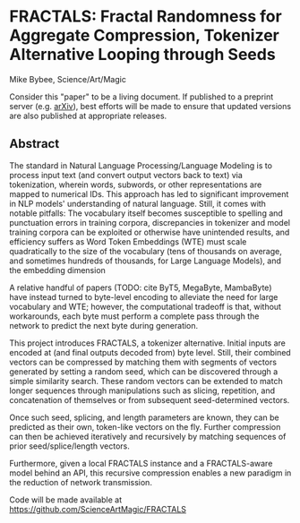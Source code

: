 # FRACTALS: Fractal Randomness for Aggregate Compression, Tokenizer Alternative Looping through Seeds

Mike Bybee, Science/Art/Magic

Consider this "paper" to be a living document. If published to a preprint server (e.g. [arXiv](https://arXiv.org)), best efforts will be made to ensure that updated versions are also published at appropriate releases.

## Abstract

The standard in Natural Language Processing/Language Modeling is to process input text (and convert output vectors back to text) via tokenization, wherein words, subwords, or other representations are mapped to numerical IDs. This approach has led to significant improvement in NLP models' understanding of natural language. Still, it comes with notable pitfalls: The vocabulary itself becomes susceptible to spelling and punctuation errors in training corpora, discrepancies in tokenizer and model training corpora can be exploited or otherwise have unintended results, and efficiency suffers as Word Token Embeddings (WTE) must scale quadratically to the size of the vocabulary (tens of thousands on average, and sometimes hundreds of thousands, for Large Language Models), and the embedding dimension

A relative handful of papers (TODO: cite ByT5, MegaByte, MambaByte) have instead turned to byte-level encoding to alleviate the need for large vocabulary and WTE; however, the computational tradeoff is that, without workarounds, each byte must perform a complete pass through the network to predict the next byte during generation.

This project introduces FRACTALS, a tokenizer alternative. Initial inputs are encoded at (and final outputs decoded from) byte level. Still, their combined vectors can be compressed by matching them with segments of vectors generated by setting a random seed, which can be discovered through a simple similarity search. These random vectors can be extended to match longer sequences through manipulations such as slicing, repetition, and concatenation of themselves or from subsequent seed-determined vectors. 

Once such seed, splicing, and length parameters are known, they can be predicted as their own, token-like vectors on the fly. Further compression can then be achieved iteratively and recursively by matching sequences of prior seed/splice/length vectors.

Furthermore, given a local FRACTALS instance and a FRACTALS-aware model behind an API, this recursive compression enables a new paradigm in the reduction of network transmission.

Code will be made available at https://github.com/ScienceArtMagic/FRACTALS